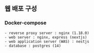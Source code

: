 ## 웹 배포 구성

### Docker-compose

    - reverse proxy server : nginx (1.18.0)
    - web server : nginx, express (nextjs)
    - web application server (WAS) : nestjs
    - database : postgres (14)
